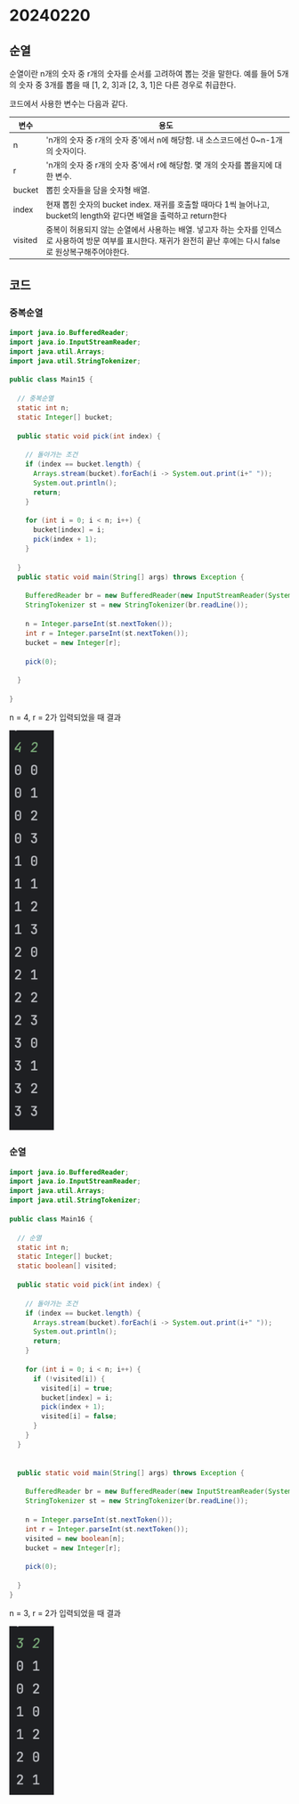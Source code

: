 # 20240220

## 순열 

순열이란 n개의 숫자 중 r개의 숫자를 순서를 고려하여 뽑는 것을 말한다. 
예를 들어 5개의 숫자 중 3개를 뽑을 때 [1, 2, 3]과 [2, 3, 1]은 다른 경우로 취급한다. <br>

코드에서 사용한 변수는 다음과 같다. 

| 변수      | 용도                                                                                               |
|---------|--------------------------------------------------------------------------------------------------|
| n       | 'n개의 숫자 중 r개의 숫자 중'에서 n에 해당함. 내 소스코드에선 0~n-1개의 숫자이다.                                             |
| r       | 'n개의 숫자 중 r개의 숫자 중'에서 r에 해당함. 몇 개의 숫자를 뽑을지에 대한 변수.                                               |
| bucket  | 뽑힌 숫자들을 담을 숫자형 배열.                                                                               |
| index   | 현재 뽑힌 숫자의 bucket index. 재귀를 호출할 때마다 1씩 늘어나고, bucket의 length와 같다면 배열을 출력하고 return한다               |
| visited | 중복이 허용되지 않는 순열에서 사용하는 배열. 넣고자 하는 숫자를 인덱스로 사용하여 방문 여부를 표시한다. 재귀가 완전히 끝난 후에는 다시 false로 원상복구해주어야한다. |

## 코드

### 중복순열
```java
import java.io.BufferedReader;
import java.io.InputStreamReader;
import java.util.Arrays;
import java.util.StringTokenizer;

public class Main15 {

  // 중복순열
  static int n;
  static Integer[] bucket;

  public static void pick(int index) {

    // 돌아가는 조건
    if (index == bucket.length) {
      Arrays.stream(bucket).forEach(i -> System.out.print(i+" "));
      System.out.println();
      return;
    }

    for (int i = 0; i < n; i++) {
      bucket[index] = i;
      pick(index + 1);
    }

  }
  public static void main(String[] args) throws Exception {

    BufferedReader br = new BufferedReader(new InputStreamReader(System.in));
    StringTokenizer st = new StringTokenizer(br.readLine());

    n = Integer.parseInt(st.nextToken());
    int r = Integer.parseInt(st.nextToken());
    bucket = new Integer[r];

    pick(0);

  }

}
```



n = 4, r = 2가 입력되었을 때 결과<br>

<img src="../img/permutation_1.png" width="80">

### 순열 

```java
import java.io.BufferedReader;
import java.io.InputStreamReader;
import java.util.Arrays;
import java.util.StringTokenizer;

public class Main16 {

  // 순열
  static int n;
  static Integer[] bucket;
  static boolean[] visited;

  public static void pick(int index) {

    // 돌아가는 조건
    if (index == bucket.length) {
      Arrays.stream(bucket).forEach(i -> System.out.print(i+" "));
      System.out.println();
      return;
    }

    for (int i = 0; i < n; i++) {
      if (!visited[i]) {
        visited[i] = true;
        bucket[index] = i;
        pick(index + 1);
        visited[i] = false;
      }
    }
  }


  public static void main(String[] args) throws Exception {

    BufferedReader br = new BufferedReader(new InputStreamReader(System.in));
    StringTokenizer st = new StringTokenizer(br.readLine());

    n = Integer.parseInt(st.nextToken());
    int r = Integer.parseInt(st.nextToken());
    visited = new boolean[n];
    bucket = new Integer[r];

    pick(0);

  }
}
```

n = 3, r = 2가 입력되었을 때 결과<br>

<img src="../img/permutation_2.png" width="80">


